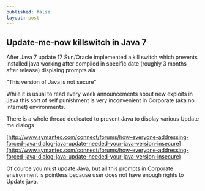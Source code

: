 ```yaml
---
published: false
layout: post
---
```

## Update-me-now killswitch in Java 7

After Java 7 update 17 Sun/Oracle implemented a kill switch which prevents installed java working after compiled in specific date (roughly 3 months after release) displaing prompts ala

"This version of Java is not secure"

While it is usual to read every week announcements about new exploits in Java this sort of self punishment is very inconvenient in Corporate (aka no internet) environments.

There is a whole thread dedicated to prevent Java to display various Update me dialogs

[http://www.symantec.com/connect/forums/how-everyone-addressing-forced-java-dialog-java-update-needed-your-java-version-insecure](http://www.symantec.com/connect/forums/how-everyone-addressing-forced-java-dialog-java-update-needed-your-java-version-insecure)

Of cource you must update Java, but all this prompts in Corporate environment is pointless because user does not have enough rights to Update java.
